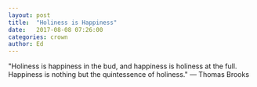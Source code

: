 ```yaml
---
layout: post
title:  "Holiness is Happiness"
date:   2017-08-08 07:26:00
categories: crown
author: Ed
---
```


"Holiness is happiness in the bud, and happiness is holiness at the full. Happiness is nothing but the quintessence of holiness." — Thomas Brooks
